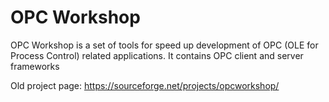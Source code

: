 # OPC Workshop

OPC Workshop is a set of tools for speed up development of OPC (OLE for Process Control) related applications. 
It contains OPC client and server frameworks

Old project page: https://sourceforge.net/projects/opcworkshop/

